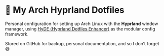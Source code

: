 # 🧠 My Arch Hyprland Dotfiles

Personal configuration for setting up Arch Linux with the **Hyprland** window manager, using [HyDE (Hyprland Dotfiles Enhancer)](https://github.com/hyprland-community/hyde) as the modular config framework.

Stored on GitHub for backup, personal documentation, and so I don’t forget 😅
